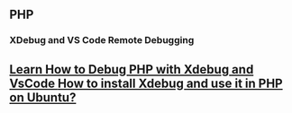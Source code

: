 ## PHP
### XDebug and VS Code Remote Debugging
[ Learn How to Debug PHP with Xdebug and VsCode ](https://www.cloudways.com/blog/php-debug/)
[How to install Xdebug and use it in PHP on Ubuntu?](https://linuxhint.com/install-xdebug-and-use-in-php-ubuntu/)
---
